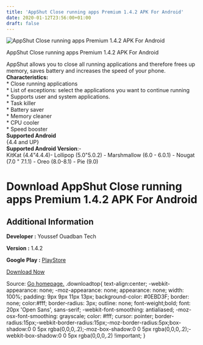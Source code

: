 ```yaml
---
title: 'AppShut Close running apps Premium 1.4.2 APK For Android'
date: 2020-01-12T23:56:00+01:00
draft: false
---
```


![AppShut Close running apps Premium 1.4.2 APK For Android](https://i1.wp.com/apkhome.net/wp-content/uploads/2020/01/AppShut-Close-running-apps-Premium-1.4.2.png "AppShut Close running apps Premium 1.4.2 APK For Android")

  

AppShut Close running apps Premium 1.4.2 APK For Android

AppShut allows you to close all running applications and therefore frees up memory, saves battery and increases the speed of your phone.  
**Characteristics:**  
\* Close running applications  
\* List of exceptions: select the applications you want to continue running  
\* Supports user and system applications.  
\* Task killer  
\* Battery saver  
\* Memory cleaner  
\* CPU cooler  
\* Speed booster  
**Supported Android**  
{4.4 and UP}  
**Supported Android Version**:-  
KitKat (4.4"4.4.4)- Lollipop (5.0"5.0.2) - Marshmallow (6.0 - 6.0.1) - Nougat (7.0 " 7.1.1) - Oreo (8.0-8.1) - Pie (9.0)

Download AppShut Close running apps Premium 1.4.2 APK For Android
=================================================================

Additional Information
----------------------

**Developer :** Youssef Ouadban Tech

**Version :** 1.4.2

**Google Play :** [PlayStore](https://play.google.com/store/apps/details?id=com.tafayor.appshut10&hl=en)

  

[Download Now](https://store4app.co/post/appshut-close-running-apps-premium-1-4-2-apk-for-android_1578853270)

  
Source: [Go homepage.](https://store4app.co/post/appshut-close-running-apps-premium-1-4-2-apk-for-android_1578853270) .downloadtop{ text-align:center; -webkit-appearance: none; -moz-appearance: none; appearance: none; width: 100%; padding: 9px 9px 11px 13px; background-color: #0EBD3F; border: none; color:#fff; border-radius: 3px; outline: none; font-weight;bold; font: 20px 'Open Sans', sans-serif; -webkit-font-smoothing: antialiased; -moz-osx-font-smoothing: grayscale; color: #fff; cursor: pointer; border-radius:15px;-webkit-border-radius:15px;-moz-border-radius:5px;box-shadow:0 0 5px rgba(0,0,0,.2);-moz-box-shadow:0 0 5px rgba(0,0,0,.2);-webkit-box-shadow:0 0 5px rgba(0,0,0,.2) !important; }